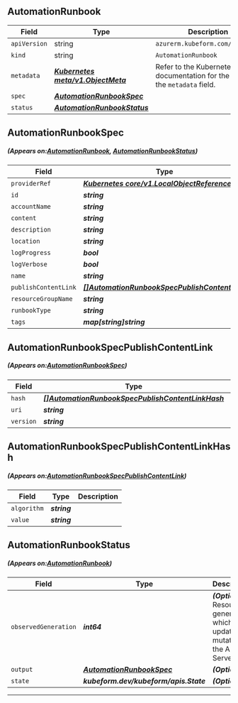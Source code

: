 ## AutomationRunbook
| Field | Type | Description |
| ------ | ----- | ----------- |
| `apiVersion` | string | `azurerm.kubeform.com/v1alpha1` |
|    `kind` | string | `AutomationRunbook` |
| `metadata` | ***[Kubernetes meta/v1.ObjectMeta](https://kubernetes.io/docs/reference/generated/kubernetes-api/v1.13/#objectmeta-v1-meta)***|Refer to the Kubernetes API documentation for the fields of the `metadata` field.|
| `spec` | ***[AutomationRunbookSpec](#AutomationRunbookSpec)***||
| `status` | ***[AutomationRunbookStatus](#AutomationRunbookStatus)***||
## AutomationRunbookSpec
##### (Appears on:[AutomationRunbook](#AutomationRunbook), [AutomationRunbookStatus](#AutomationRunbookStatus))
| Field | Type | Description |
| ------ | ----- | ----------- |
| `providerRef` | ***[Kubernetes core/v1.LocalObjectReference](https://kubernetes.io/docs/reference/generated/kubernetes-api/v1.13/#localobjectreference-v1-core)***||
| `id` | ***string***||
| `accountName` | ***string***||
| `content` | ***string***| ***(Optional)*** |
| `description` | ***string***| ***(Optional)*** |
| `location` | ***string***||
| `logProgress` | ***bool***||
| `logVerbose` | ***bool***||
| `name` | ***string***||
| `publishContentLink` | ***[[]AutomationRunbookSpecPublishContentLink](#AutomationRunbookSpecPublishContentLink)***||
| `resourceGroupName` | ***string***||
| `runbookType` | ***string***||
| `tags` | ***map[string]string***| ***(Optional)*** |
## AutomationRunbookSpecPublishContentLink
##### (Appears on:[AutomationRunbookSpec](#AutomationRunbookSpec))
| Field | Type | Description |
| ------ | ----- | ----------- |
| `hash` | ***[[]AutomationRunbookSpecPublishContentLinkHash](#AutomationRunbookSpecPublishContentLinkHash)***| ***(Optional)*** |
| `uri` | ***string***||
| `version` | ***string***| ***(Optional)*** |
## AutomationRunbookSpecPublishContentLinkHash
##### (Appears on:[AutomationRunbookSpecPublishContentLink](#AutomationRunbookSpecPublishContentLink))
| Field | Type | Description |
| ------ | ----- | ----------- |
| `algorithm` | ***string***||
| `value` | ***string***||
## AutomationRunbookStatus
##### (Appears on:[AutomationRunbook](#AutomationRunbook))
| Field | Type | Description |
| ------ | ----- | ----------- |
| `observedGeneration` | ***int64***| ***(Optional)*** Resource generation, which is updated on mutation by the API Server.|
| `output` | ***[AutomationRunbookSpec](#AutomationRunbookSpec)***| ***(Optional)*** |
| `state` | ***kubeform.dev/kubeform/apis.State***| ***(Optional)*** |
---
